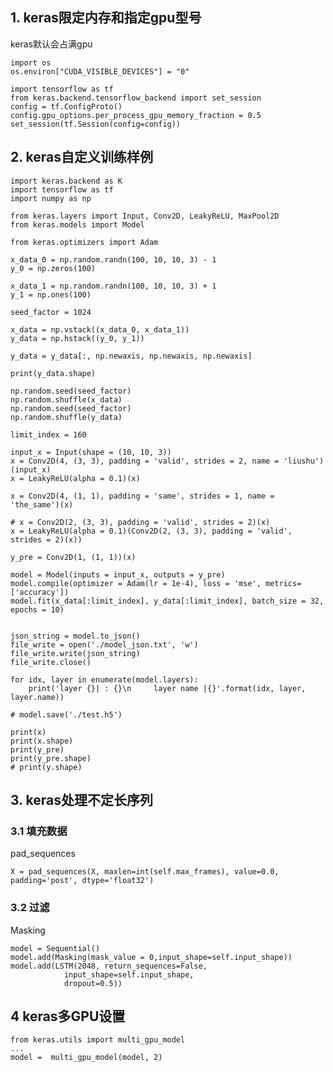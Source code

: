 ## 1. keras限定内存和指定gpu型号
keras默认会占满gpu

    import os
    os.environ["CUDA_VISIBLE_DEVICES"] = "0"

    import tensorflow as tf
    from keras.backend.tensorflow_backend import set_session
    config = tf.ConfigProto()
    config.gpu_options.per_process_gpu_memory_fraction = 0.5
    set_session(tf.Session(config=config))
    
## 2. keras自定义训练样例
    import keras.backend as K 
    import tensorflow as tf 
    import numpy as np 

    from keras.layers import Input, Conv2D, LeakyReLU, MaxPool2D
    from keras.models import Model

    from keras.optimizers import Adam

    x_data_0 = np.random.randn(100, 10, 10, 3) - 1
    y_0 = np.zeros(100)

    x_data_1 = np.random.randn(100, 10, 10, 3) + 1
    y_1 = np.ones(100)

    seed_factor = 1024

    x_data = np.vstack((x_data_0, x_data_1))
    y_data = np.hstack((y_0, y_1))

    y_data = y_data[:, np.newaxis, np.newaxis, np.newaxis]

    print(y_data.shape)
    
    np.random.seed(seed_factor)
    np.random.shuffle(x_data)
    np.random.seed(seed_factor)
    np.random.shuffle(y_data)

    limit_index = 160

    input_x = Input(shape = (10, 10, 3))
    x = Conv2D(4, (3, 3), padding = 'valid', strides = 2, name = 'liushu')(input_x)
    x = LeakyReLU(alpha = 0.1)(x)

    x = Conv2D(4, (1, 1), padding = 'same', strides = 1, name = 'the_same')(x)

    # x = Conv2D(2, (3, 3), padding = 'valid', strides = 2)(x)
    x = LeakyReLU(alpha = 0.1)(Conv2D(2, (3, 3), padding = 'valid', strides = 2)(x))

    y_pre = Conv2D(1, (1, 1))(x)

    model = Model(inputs = input_x, outputs = y_pre)
    model.compile(optimizer = Adam(lr = 1e-4), loss = 'mse', metrics=['accuracy'])
    model.fit(x_data[:limit_index], y_data[:limit_index], batch_size = 32, epochs = 10)


    json_string = model.to_json()
    file_write = open('./model_json.txt', 'w')
    file_write.write(json_string)
    file_write.close()

    for idx, layer in enumerate(model.layers):
        print('layer {}| : {}\n     layer name |{}'.format(idx, layer, layer.name))

    # model.save('./test.h5')

    print(x)
    print(x.shape)
    print(y_pre)
    print(y_pre.shape)
    # print(y.shape)


## 3. keras处理不定长序列
### 3.1 填充数据
pad_sequences

    X = pad_sequences(X, maxlen=int(self.max_frames), value=0.0, padding='post', dtype='float32')
### 3.2 过滤
Masking

    model = Sequential()
    model.add(Masking(mask_value = 0,input_shape=self.input_shape))
    model.add(LSTM(2048, return_sequences=False,
                input_shape=self.input_shape,
                dropout=0.5))


## 4 keras多GPU设置
    from keras.utils import multi_gpu_model
    ...
    model =  multi_gpu_model(model, 2)
